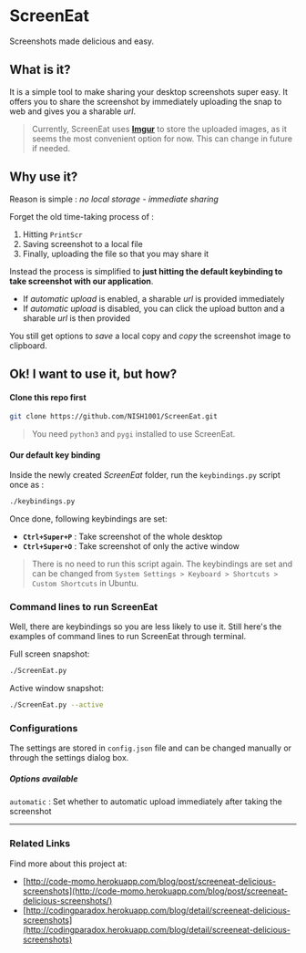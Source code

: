 # ScreenEat

Screenshots made delicious and easy.

## What is it?

It is a simple tool to make sharing your desktop screenshots super easy.
It offers you to share the screenshot by immediately uploading the snap to web and gives you a sharable *url*.

> Currently, ScreenEat uses [**Imgur**](http://imgur.com/) to store the uploaded images, as it seems the most convenient option for now. This can change in future if needed.

## Why use it?

Reason is simple : *no local storage - immediate sharing*

Forget the old time-taking process of :

1. Hitting `PrintScr`
2. Saving screenshot to a local file
3. Finally, uploading the file so that you may share it

Instead the process is simplified to **just hitting the default keybinding to take screenshot with our application**.

- If *automatic upload* is enabled, a sharable *url* is provided immediately
- If *automatic upload* is disabled, you can click the upload button and a sharable *url* is then provided

You still get options to *save* a local copy and *copy* the screenshot image to clipboard.

## Ok! I want to use it, but how?

#### Clone this repo first

```bash
git clone https://github.com/NISH1001/ScreenEat.git
```

> You need `python3` and `pygi` installed to use ScreenEat.

#### Our default key binding

Inside the newly created *ScreenEat* folder, run the `keybindings.py` script once as :

```bash
./keybindings.py
```
Once done, following keybindings are set:

- **`Ctrl+Super+P`** : Take screenshot of the whole desktop
- **`Ctrl+Super+O`** : Take screenshot of only the active window

> There is no need to run this script again. The keybindings are set and can be changed from `System Settings > Keyboard > Shortcuts > Custom Shortcuts` in Ubuntu.

### Command lines to run ScreenEat

Well, there are keybindings so you are less likely to use it. Still here's the examples of command lines to run ScreenEat through terminal.

Full screen snapshot:

```bash
./ScreenEat.py
```

Active window snapshot:

```bash
./ScreenEat.py --active
```

### Configurations

The settings are stored in `config.json` file and can be changed manually or through the settings dialog box.

##### Options available

`automatic` : Set whether to automatic upload immediately after taking the screenshot

----

### Related Links

Find more about this project at:

- [http://code-momo.herokuapp.com/blog/post/screeneat-delicious-screenshots](http://code-momo.herokuapp.com/blog/post/screeneat-delicious-screenshots/)
- [http://codingparadox.herokuapp.com/blog/detail/screeneat-delicious-screenshots](http://codingparadox.herokuapp.com/blog/detail/screeneat-delicious-screenshots)

